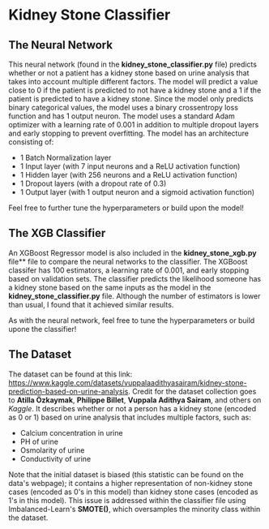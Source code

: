 # Kidney Stone Classifier

## The Neural Network
This neural network (found in the **kidney_stone_classifier.py** file) predicts whether or not a patient has a kidney stone based on urine analysis that takes into account multiple different factors. The model will predict a value close to 0 if the patient is predicted to not have a kidney stone and a 1 if the patient is predicted to have a kidney stone. Since the model only predicts binary categorical values, the model uses a binary crossentropy loss function and has 1 output neuron. The model uses a standard Adam optimizer with a learning rate of 0.001 in addition to multiple dropout layers and early stopping to prevent overfitting. The model has an architecture consisting of:
- 1 Batch Normalization layer
- 1 Input layer (with 7 input neurons and a ReLU activation function)
- 1 Hidden layer (with 256 neurons and a ReLU activation function)
- 1 Dropout layers (with a dropout rate of 0.3)
- 1 Output layer (with 1 output neuron and a sigmoid activation function)

Feel free to further tune the hyperparameters or build upon the model!

## The XGB Classifier
An XGBoost Regressor model is also included in the **kidney_stone_xgb.py** file** file to compare the neural networks to the classifier. The XGBoost classifer has 100 estimators, a learning rate of 0.001, and early stopping based on validation sets. The classifier predicts the likelihood someone has a kidney stone based on the same inputs as the model in the **kidney_stone_classifier.py** file. Although the number of estimators is lower than usual, I found that it achieved similar results.

As with the neural network, feel free to tune the hyperparameters or build upone the classifier!

## The Dataset
The dataset can be found at this link: https://www.kaggle.com/datasets/vuppalaadithyasairam/kidney-stone-prediction-based-on-urine-analysis. Credit for the dataset collection goes to **Atilla Özkaymak**, **Philippe Billet**, **Vuppala Adithya Sairam**, and others on *Kaggle*. It describes whether or not a person has a kidney stone (encoded as 0 or 1) based on urine analysis that includes multiple factors, such as:
- Calcium concentration in urine
- PH of urine
- Osmolarity of urine
- Conductivity of urine

Note that the initial dataset is biased (this statistic can be found on the data's webpage); it contains a higher representation of non-kidney stone cases (encoded as 0's in this model) than kidney stone cases (encoded as 1's in this model). This issue is addressed within the classifier file using Imbalanced-Learn's **SMOTE()**, which oversamples the minority class within the dataset.

